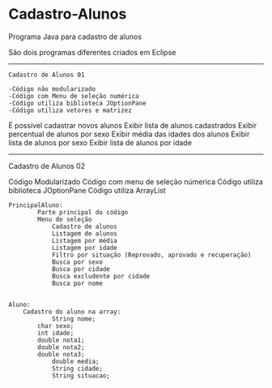 # Cadastro-Alunos
Programa Java para cadastro de alunos

São dois programas diferentes criados em Eclipse

-----------------------------------------------------------  

	Cadastro de Alunos 01

  	-Código não modularizado
 	-Código com Menu de seleção numérica
  	-Código utiliza biblioteca JOptionPane
  	-Código utiliza vetores e matrizez
  
  É possível cadastrar novos alunos
  Exibir lista de alunos cadastrados
  Exibir percentual de alunos por sexo
  Exibir média das idades dos alunos
  Exibir lista de alunos por sexo
  Exibir lista de alunos por idade
  
-----------------------------------------------------------  
  
Cadastro de Alunos 02

  Código Modularizado
  Código com menu de seleção númerica
  Código utiliza biblioteca JOptionPane
  Código utiliza ArrayList
  
  	PrincipalAluno:
    		Parte principal do código
			Menu de seleção
    			Cadastro de alunos
    			Listagem de alunos
    			Listagem por média
    			Listagem por idade
    			Filtro por situação (Reprovado, aprovado e recuperação)
    			Busca por sexo
    			Busca por cidade
    			Busca excludente por cidade
    			Busca por nome
   
	
	Aluno:
 		Cadastro do aluno na array:
      			String nome;
			char sexo;
			int idade;
			double nota1;
			double nota2;
			double nota3;
      			double media;
      			String cidade;
      			String situacao;
